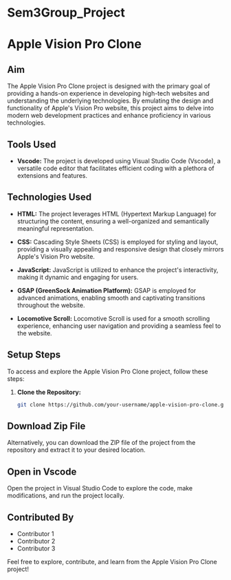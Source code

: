 # Sem3Group_Project
# Apple Vision Pro Clone

## Aim
The Apple Vision Pro Clone project is designed with the primary goal of providing a hands-on experience in developing high-tech websites and understanding the underlying technologies. By emulating the design and functionality of Apple's Vision Pro website, this project aims to delve into modern web development practices and enhance proficiency in various technologies.

## Tools Used
- **Vscode:**
  The project is developed using Visual Studio Code (Vscode), a versatile code editor that facilitates efficient coding with a plethora of extensions and features.

## Technologies Used
- **HTML:**
  The project leverages HTML (Hypertext Markup Language) for structuring the content, ensuring a well-organized and semantically meaningful representation.

- **CSS:**
  Cascading Style Sheets (CSS) is employed for styling and layout, providing a visually appealing and responsive design that closely mirrors Apple's Vision Pro website.

- **JavaScript:**
  JavaScript is utilized to enhance the project's interactivity, making it dynamic and engaging for users.

- **GSAP (GreenSock Animation Platform):**
  GSAP is employed for advanced animations, enabling smooth and captivating transitions throughout the website.

- **Locomotive Scroll:**
  Locomotive Scroll is used for a smooth scrolling experience, enhancing user navigation and providing a seamless feel to the website.

## Setup Steps
To access and explore the Apple Vision Pro Clone project, follow these steps:

1. **Clone the Repository:**
   ```bash
   git clone https://github.com/your-username/apple-vision-pro-clone.git

## Download Zip File
Alternatively, you can download the ZIP file of the project from the repository and extract it to your desired location.

## Open in Vscode
Open the project in Visual Studio Code to explore the code, make modifications, and run the project locally.

## Contributed By
- Contributor 1
- Contributor 2
- Contributor 3

Feel free to explore, contribute, and learn from the Apple Vision Pro Clone project!
